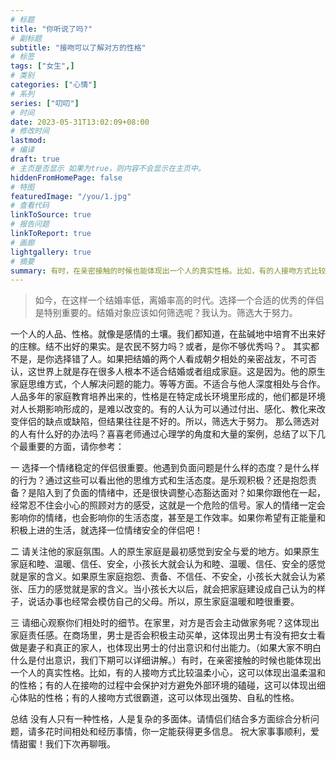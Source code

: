 ```yaml
---
# 标题
title: "你听说了吗?"
# 副标题
subtitle: "接吻可以了解对方的性格"
# 标签
tags: ["女生",]
# 类别
categories: ["心情"]
# 系列
series: ["叨叨"]
# 时间
date: 2023-05-31T13:02:09+08:00
# 修改时间
lastmod:
# 编译
draft: true
# 主页是否显示 如果为true，则内容不会显示在主页中。
hiddenFromHomePage: false
# 特图
featuredImage: "/you/1.jpg"
# 查看代码
linkToSource: true
# 报告问题
linkToReport: true
# 画廊
lightgallery: true
# 摘要
summary: 有时，在亲密接触的时候也能体现出一个人的真实性格。比如，有的人接吻方式比较温柔小心，这可以体现出温柔温和的性格；有的人在接吻的过程中会保护对方避免外部环境的磕碰，这可以体现出细心体贴的性格；有的人接吻方式很霸道，这可以体现出强势、自私的性格......
---
```


>如今，在这样一个结婚率低，离婚率高的时代。选择一个合适的优秀的伴侣是特别重要的。结婚对象应该如何筛选呢？我认为。筛选大于努力。

一个人的人品、性格。就像是感情的土壤。我们都知道，在盐碱地中培育不出来好的庄稼。结不出好的果实。是农民不努力吗？或者，是你不够优秀吗？。
其实都不是，是你选择错了人。如果把结婚的两个人看成朝夕相处的亲密战友，不可否认，这世界上就是存在很多人根本不适合结婚或者组成家庭。这是因为。他的原生家庭思维方式，个人解决问题的能力。等等方面。不适合与他人深度相处与合作。
人品多年的家庭教育培养出来的，性格是在特定成长环境里形成的，他们都是环境对人长期影响形成的，是难以改变的。有的人认为可以通过付出、感化、教化来改变伴侣的缺点或缺陷，但结果往往是不好的。所以，筛选大于努力。
那么筛选对的人有什么好的办法吗？喜喜老师通过心理学的角度和大量的案例，总结了以下几个最重要的方面，请你参考：

一
选择一个情绪稳定的伴侣很重要。他遇到负面问题是什么样的态度？是什么样的行为？通过这些可以看出他的思维方式和生活态度。是乐观积极？还是抱怨责备？是陷入到了负面的情绪中，还是很快调整心态豁达面对？如果你跟他在一起，经常忍不住会小心的照顾对方的感受，这就是一个危险的信号。家人的情绪一定会影响你的情绪，也会影响你的生活态度，甚至是工作效率。如果你希望有正能量和积极上进的生活，就选择一位情绪安全的伴侣吧！

二
请关注他的家庭氛围。人的原生家庭是最初感觉到安全与爱的地方。如果原生家庭和睦、温暖、信任、安全，小孩长大就会认为和睦、温暖、信任、安全的感觉就是家的含义。如果原生家庭抱怨、责备、不信任、不安全，小孩长大就会认为紧张、压力的感觉就是家的含义。当小孩长大以后，就会把家庭建设成自己认为的样子，说话办事也经常会模仿自己的父母。所以，原生家庭温暖和睦很重要。

三
请细心观察你们相处时的细节。在家里，对方是否会主动做家务呢？这体现出家庭责任感。在商场里，男士是否会积极主动买单，这体现出男士有没有把女士看做是妻子和真正的家人，也体现出男士的付出意识和付出能力。（如果大家不明白什么是付出意识，我们下期可以详细讲解。）有时，在亲密接触的时候也能体现出一个人的真实性格。比如，有的人接吻方式比较温柔小心，这可以体现出温柔温和的性格；有的人在接吻的过程中会保护对方避免外部环境的磕碰，这可以体现出细心体贴的性格；有的人接吻方式很霸道，这可以体现出强势、自私的性格。

总结
没有人只有一种性格，人是复杂的多面体。请情侣们结合多方面综合分析问题，请多花时间相处和经历事情，你一定能获得更多信息。
祝大家事事顺利，爱情甜蜜！我们下次再聊哦。


